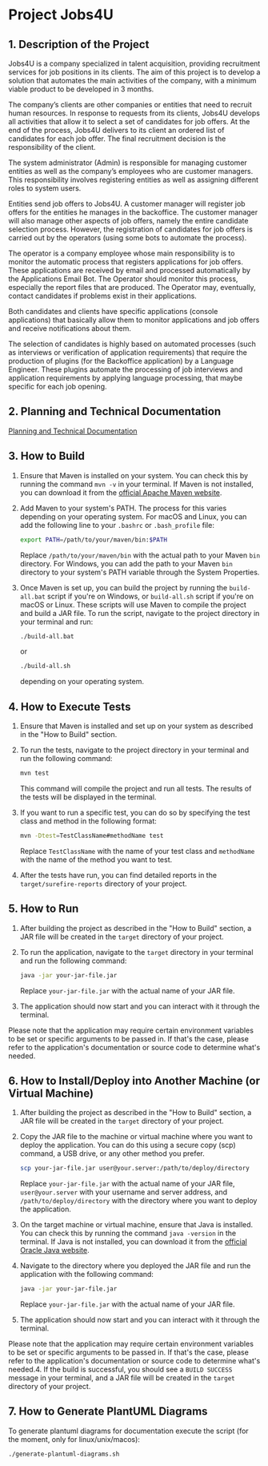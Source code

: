 # Project Jobs4U

## 1. Description of the Project

Jobs4U is a company specialized in talent acquisition, providing recruitment services for job positions in its clients. The aim of this project is to develop a solution that automates the main activities of the company, with a minimum viable product to be developed in 3 months.

The company’s clients are other companies or entities that need to recruit human resources. In response to requests from its clients, Jobs4U develops all activities that allow it to select a set of candidates for job offers. At the end of the process, Jobs4U delivers to its client an ordered list of candidates for each job offer. The final recruitment decision is the responsibility of the client.

The system administrator (Admin) is responsible for managing customer entities as well as the company’s employees who are customer managers. This responsibility involves registering entities as well as assigning different roles to system users.

Entities send job offers to Jobs4U. A customer manager will register job offers for the entities he manages in the backoffice. The customer manager will also manage other aspects of job offers, namely the entire candidate selection process. However, the registration of candidates for job offers is carried out by the operators (using some bots to automate the process).

The operator is a company employee whose main responsibility is to monitor the automatic process that registers applications for job offers. These applications are received by email and processed automatically by the Applications Email Bot. The Operator should monitor this process, especially the report files that are produced. The Operator may, eventually, contact candidates if problems exist in their applications.

Both candidates and clients have specific applications (console applications) that basically allow them to monitor applications and job offers and receive notifications about them.

The selection of candidates is highly based on automated processes (such as interviews or verification of application requirements) that require the production of plugins (for the Backoffice application) by a Language Engineer. These plugins automate the processing of job interviews and application requirements by applying language processing, that maybe specific for each job opening.

## 2. Planning and Technical Documentation

[Planning and Technical Documentation](docs/readme.md)

## 3. How to Build

1. Ensure that Maven is installed on your system. You can check this by running the command `mvn -v` in your terminal. If Maven is not installed, you can download it from the [official Apache Maven website](https://maven.apache.org/download.cgi).

2. Add Maven to your system's PATH. The process for this varies depending on your operating system. For macOS and Linux, you can add the following line to your `.bashrc` or `.bash_profile` file:

    ```bash
    export PATH=/path/to/your/maven/bin:$PATH
    ```

   Replace `/path/to/your/maven/bin` with the actual path to your Maven `bin` directory. For Windows, you can add the path to your Maven `bin` directory to your system's PATH variable through the System Properties.

3. Once Maven is set up, you can build the project by running the `build-all.bat` script if you're on Windows, or `build-all.sh` script if you're on macOS or Linux. These scripts will use Maven to compile the project and build a JAR file. To run the script, navigate to the project directory in your terminal and run:

    ```bash
    ./build-all.bat
    ```

   or

    ```bash
    ./build-all.sh
    ```

   depending on your operating system.

## 4. How to Execute Tests

1. Ensure that Maven is installed and set up on your system as described in the "How to Build" section.

2. To run the tests, navigate to the project directory in your terminal and run the following command:

    ```bash
    mvn test
    ```

    This command will compile the project and run all tests. The results of the tests will be displayed in the terminal.

3. If you want to run a specific test, you can do so by specifying the test class and method in the following format:

    ```bash
    mvn -Dtest=TestClassName#methodName test
    ```

    Replace `TestClassName` with the name of your test class and `methodName` with the name of the method you want to test.

4. After the tests have run, you can find detailed reports in the `target/surefire-reports` directory of your project.

## 5. How to Run

1. After building the project as described in the "How to Build" section, a JAR file will be created in the `target` directory of your project.

2. To run the application, navigate to the `target` directory in your terminal and run the following command:

    ```bash
    java -jar your-jar-file.jar
    ```

    Replace `your-jar-file.jar` with the actual name of your JAR file.

3. The application should now start and you can interact with it through the terminal.

Please note that the application may require certain environment variables to be set or specific arguments to be passed in. If that's the case, please refer to the application's documentation or source code to determine what's needed.

## 6. How to Install/Deploy into Another Machine (or Virtual Machine)

1. After building the project as described in the "How to Build" section, a JAR file will be created in the `target` directory of your project.

2. Copy the JAR file to the machine or virtual machine where you want to deploy the application. You can do this using a secure copy (scp) command, a USB drive, or any other method you prefer.

    ```bash
    scp your-jar-file.jar user@your.server:/path/to/deploy/directory
    ```

    Replace `your-jar-file.jar` with the actual name of your JAR file, `user@your.server` with your username and server address, and `/path/to/deploy/directory` with the directory where you want to deploy the application.

3. On the target machine or virtual machine, ensure that Java is installed. You can check this by running the command `java -version` in the terminal. If Java is not installed, you can download it from the [official Oracle Java website](https://www.oracle.com/java/technologies/javase-jdk11-downloads.html).

4. Navigate to the directory where you deployed the JAR file and run the application with the following command:

    ```bash
    java -jar your-jar-file.jar
    ```

    Replace `your-jar-file.jar` with the actual name of your JAR file.

5. The application should now start and you can interact with it through the terminal.

Please note that the application may require certain environment variables to be set or specific arguments to be passed in. If that's the case, please refer to the application's documentation or source code to determine what's needed.4. If the build is successful, you should see a `BUILD SUCCESS` message in your terminal, and a JAR file will be created in the `target` directory of your project.


## 7. How to Generate PlantUML Diagrams

To generate plantuml diagrams for documentation execute the script (for the moment, only for linux/unix/macos):

    ./generate-plantuml-diagrams.sh


